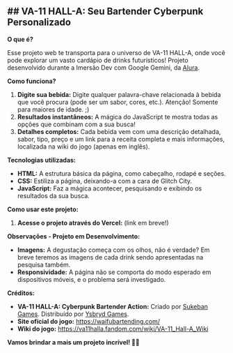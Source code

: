 
## **## VA-11 HALL-A: Seu Bartender Cyberpunk Personalizado**

**O que é?**

Esse projeto web te transporta para o universo de VA-11 HALL-A, onde você pode explorar um vasto cardápio de drinks futurísticos! Projeto desenvolvido durante a Imersão Dev com Google Gemini, da [Alura](https://www.alura.com.br/).

**Como funciona?**

1.  **Digite sua bebida:** Digite qualquer palavra-chave relacionada à bebida que você procura (pode ser um sabor, cores, etc.). Atenção! Somente para maiores de idade. ;)
2.  **Resultados instantâneos:** A mágica do JavaScript te mostra todas as opções que combinam com a sua busca!
3.  **Detalhes completos:** Cada bebida vem com uma descrição detalhada, sabor, tipo, preço e um link para a receita completa e mais informações, localizada na wiki do jogo (apenas em inglês).

**Tecnologias utilizadas:**

-   **HTML:** A estrutura básica da página, como cabeçalho, rodapé e seções.
-   **CSS:** Estiliza a página, deixando-a com a cara de Glitch City.
-   **JavaScript:** Faz a mágica acontecer, pesquisando e exibindo os resultados da sua busca.

**Como usar este projeto:**

1.  **Acesse o projeto através do Vercel:** (link em breve!)

**Observações - Projeto em Desenvolvimento:**

-   **Imagens:** A degustação começa com os olhos, não é verdade? Em breve teremos as imagens de cada drink sendo apresentadas na pesquisa também.
-   **Responsividade:** A página não se comporta do modo esperado em dispositivos móveis, e o problema será investigado.

**Créditos:**

-   **VA-11 HALL-A: Cyberpunk Bartender Action:** Criado por [Sukeban Games](https://sukeban.moe/). Distribuído por [Ysbryd Games](https://www.ysbryd.net/).
-   **Site oficial do jogo:** https://waifubartending.com/
-   **Wiki do jogo:** https://va11halla.fandom.com/wiki/VA-11_Hall-A_Wiki

**Vamos brindar a mais um projeto incrível! 🌃🥂**